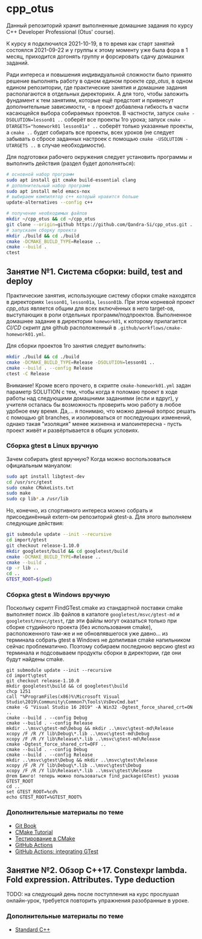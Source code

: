 ﻿# cpp_otus

Данный репозиторий хранит выполненные домашние задания по курсу C++ Developer Professional (Otus' course).

К курсу я подключился 2021-10-19, в то время как старт занятий состоялся 2021-09-22 и у группы к этому моменту уже была фора в 1 месяц, приходится догонять группу и форсировать сдачу домашних заданий.

Ради интереса и повышения индивидуальной сложности было принято решение выполнять работу в одном едином проекте *cpp_otus*, в одном едином репозитории, где практические занятия и домашние задания располагаются в отдельных директориях. А для того, чтобы заложить фундамент к тем занятиям, которые ещё предстоят и привнесут дополнительные зависимости, - в проект добавлена гибкость в части касающейся выбора собираемых проектов. В частности, запуск `cmake -DSOLUTION=lesson01 ..` соберёт все проекты 1го урока; запуск `cmake -DTARGETS="homework01 lesson01a" ..` соберёт только указанные проекты, а `cmake ..` будет собирать все проекты, всех уроков (не следует забывать о сбросе заданных настроек с помощью `cmake -USOLUTION -UTARGETS ..` в случае необходимости).

Для подготовки рабочего окружения следует установить программы и выполнить действия (раздел будет дополняться):

```bash
# основной набор программ
sudo apt install git cmake build-essential clang
# дополнительный набор программ
sudo apt install meld emacs-nox
# выбираем компилятор c++ который нравится больше
update-alternatives --config c++

# получение необходимых файлов
mkdir ~/cpp_otus && cd ~/cpp_otus
git clone --origin=github https://github.com/Qandra-Si/cpp_otus.git .
# запускаем сборку проекта
mkdir ./build && cd ./build
cmake -DCMAKE_BUILD_TYPE=Release ..
cmake --build .
ctest
```

## Занятие №1. Система сборки: build, test and deploy

Практические занятия, использующие систему сборки cmake находятся в директориях `lesson01`, `lesson01a`, `lesson01b`. При этом корневой проект *cpp_otus* является общим для всех включённых в него target-ов, выступающих в роли отдельных программ/подпроектов. Выполненное домашнее задание в директории `homework01`, к которому прилагается *CI/CD* скрипт для github расположенный в `.github/workflows/cmake-homework01.yml`.

Для сборки проектов 1го занятия следует выполнить:

```bash
mkdir ./build && cd ./build
cmake -DCMAKE_BUILD_TYPE=Release -DSOLUTION=lesson01 ..
cmake --build . --config Release
ctest -C Release
```

Внимание! Кроме всего прочего, в скрипте `cmake-homework01.yml` задан параметр SOLUTION с тем, чтобы когда я поломаю проект в ходе работы над следующими домашними заданиями (если и вдруг), у учителя осталась бы возможность проверить мою работу в любое удобное ему время. Да,... я понимаю, что можно данный вопрос решать с помощью git branches, и изолироваться от последующих изменений, однако такая "изоляция" менее жизненна и малоинтересна - пусть проект живёт и развёртывается в общих условиях.

### Сборка gtest в Linux вручную

Зачем собирать gtest вручную? Когда можно воспользоваться официальным мануалом:

```bash
sudo apt install libgtest-dev
cd /usr/src/gtest
sudo cmake CMakeLists.txt
sudo make
sudo cp lib*.a /usr/lib
```

Но, конечно, из спортивного интереса можно собрать и присоединённый extern-ом репозиторий gtest-а. Для этого выполняем следующие действия:

```bash
git submodule update --init --recursive
cd import/gtest
git checkout release-1.10.0
mkdir googletest/build && cd googletest/build
cmake -DCMAKE_BUILD_TYPE=Release ..
cmake --build .
cp -r lib ..
cd ..
GTEST_ROOT=$(pwd)
```

### Сборка gtest в Windows вручную

Поскольку скрипт FindGTest.cmake из стандартной поставки cmake выполняет поиск .lib файлов в каталоге `googletest/msvc/gtest-md` и `googletest/msvc/gtest`, где эти файлы могут оказаться только при сборке студийного проекта (без использования cmake), расположенного там-же и не обновлявшегося уже давно... из терминала собрать gtest в Windows не допиливая cmake напильником сейчас проблематично. Поэтому собираем последнюю версию gtest из терминала и подсовываем продукты сборки в директории, где они будут найдены cmake.

```batch
git submodule update --init --recursive
cd import\gtest
git checkout release-1.10.0
mkdir googletest\build && cd googletest\build
chcp 1251
call "%ProgramFiles(x86)%\Microsoft Visual Studio\2019\Community\Common7\Tools\VsDevCmd.bat"
cmake -G "Visual Studio 16 2019" -A Win32 -Dgtest_force_shared_crt=ON ..
cmake --build . --config Debug
cmake --build . --config Release
mkdir ..\msvc\gtest-md\Debug && mkdir ..\msvc\gtest-md\Release
xcopy /F /R /Y lib\Debug\*.lib ..\msvc\gtest-md\Debug
xcopy /F /R /Y lib\Release\*.lib ..\msvc\gtest-md\Release
cmake -Dgtest_force_shared_crt=OFF ..
cmake --build . --config Debug
cmake --build . --config Release
mkdir ..\msvc\gtest\Debug && mkdir ..\msvc\gtest\Release
xcopy /F /R /Y lib\Debug\*.lib ..\msvc\gtest\Debug
xcopy /F /R /Y lib\Release\*.lib ..\msvc\gtest\Release
@rem Бинго! теперь можно пользоваться find_package(GTest) указав GTEST_ROOT
cd ..
set GTEST_ROOT=%cd%
echo GTEST_ROOT=%GTEST_ROOT%
```

### Дополнительные материалы по	теме

* [Git Book](https://git-scm.com/book/ru/v2)
* [CMake Tutorial](https://cmake.org/cmake/help/latest/guide/tutorial/index.html)
* [Тестирование в CMake](https://habr.com/ru/post/433822/)
* [GitHub Actions](https://docs.github.com/en/actions)
* [GitHub Actions: integrating GTest](https://github.com/bastianhjaeger/github_actions_gtest_example)

## Занятие №2. Обзор C++17. Constexpr lambda. Fold expression. Attributes. Type deduction

TODO: на следующий день после поступления на курс прослушал онлайн-урок, требуется повторить упражнения разобранные в уроке.

### Дополнительные материалы по теме

* [Standard C++](https://www.youtube.com/playlist?list=PL3BR09unfgcjJ2YUCgh62vgv_1maXcKuS)
